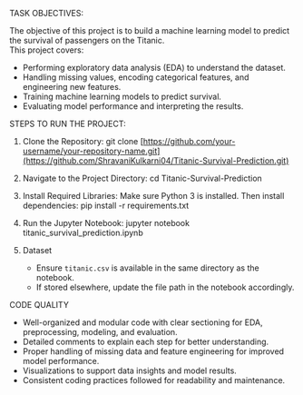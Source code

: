 TASK OBJECTIVES:

The objective of this project is to build a machine learning model to predict the survival of passengers on the Titanic.  
This project covers:
- Performing exploratory data analysis (EDA) to understand the dataset.
- Handling missing values, encoding categorical features, and engineering new features.
- Training machine learning models to predict survival.
- Evaluating model performance and interpreting the results.

STEPS TO RUN THE PROJECT:

1. Clone the Repository:
   git clone [https://github.com/your-username/your-repository-name.git](https://github.com/ShravaniKulkarni04/Titanic-Survival-Prediction.git)
  
2. Navigate to the Project Directory:
   cd Titanic-Survival-Prediction
  
3. Install Required Libraries:
   Make sure Python 3 is installed. Then install dependencies:
   pip install -r requirements.txt

4. Run the Jupyter Notebook:
   jupyter notebook titanic_survival_prediction.ipynb
   
5. Dataset
   - Ensure `titanic.csv` is available in the same directory as the notebook.
   - If stored elsewhere, update the file path in the notebook accordingly.

CODE QUALITY

- Well-organized and modular code with clear sectioning for EDA, preprocessing, modeling, and evaluation.
- Detailed comments to explain each step for better understanding.
- Proper handling of missing data and feature engineering for improved model performance.
- Visualizations to support data insights and model results.
- Consistent coding practices followed for readability and maintenance.
